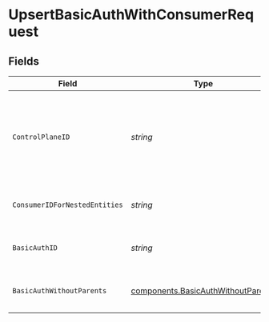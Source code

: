 # UpsertBasicAuthWithConsumerRequest


## Fields

| Field                                                                                    | Type                                                                                     | Required                                                                                 | Description                                                                              | Example                                                                                  |
| ---------------------------------------------------------------------------------------- | ---------------------------------------------------------------------------------------- | ---------------------------------------------------------------------------------------- | ---------------------------------------------------------------------------------------- | ---------------------------------------------------------------------------------------- |
| `ControlPlaneID`                                                                         | *string*                                                                                 | :heavy_check_mark:                                                                       | The UUID of your control plane. This variable is available in the Konnect manager.       | 9524ec7d-36d9-465d-a8c5-83a3c9390458                                                     |
| `ConsumerIDForNestedEntities`                                                            | *string*                                                                                 | :heavy_check_mark:                                                                       | Consumer ID for nested entities                                                          | f28acbfa-c866-4587-b688-0208ac24df21                                                     |
| `BasicAuthID`                                                                            | *string*                                                                                 | :heavy_check_mark:                                                                       | ID of the Basic-auth credential to lookup                                                | 80db1b58-ca7c-4d21-b92a-64eb07725872                                                     |
| `BasicAuthWithoutParents`                                                                | [components.BasicAuthWithoutParents](../../models/components/basicauthwithoutparents.md) | :heavy_check_mark:                                                                       | Description of the Basic-auth credential                                                 |                                                                                          |